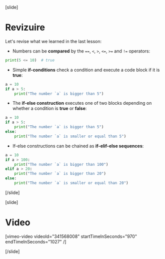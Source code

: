 [slide]
# Revizuire
Let's revise what we learned in the last lesson:
- Numbers can be **compared** by the `==`, `<`, `>`, `<=`, `>=` and `!=` operators:
```py live
print(5 <= 10)  # true
```

- Simple **if-conditions** check a condition and execute a code block if it is **true**:
```py live
a = 10
if a > 5:
    print("The number `a` is bigger than 5")
```

- The **if-else construction** executes one of two blocks depending on whether a condition is **true** or **false**:
```py live
a = 10
if a > 5:
    print("The number `a` is bigger than 5")
else:
    print("The number `a` is smaller or equal than 5")
```

- If-else constructions can be chained as **if-elif-else sequences**:
```py live
a = 10
if a > 100:
    print("The number `a` is bigger than 100")
elif a > 20:
    print("The number `a` is bigger than 20")
else:
    print("The number `a` is smaller or equal than 20")
```
[/slide]

[slide]
# Video

[vimeo-video videoId="341568008" startTimeInSeconds="970" endTimeInSeconds="1027" /]

[/slide]
